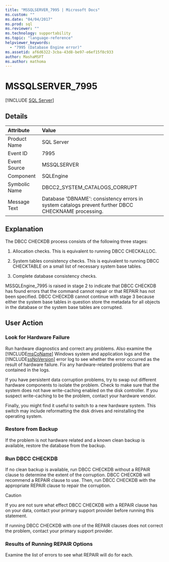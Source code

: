 ```yaml
---
title: "MSSQLSERVER_7995 | Microsoft Docs"
ms.custom: ""
ms.date: "04/04/2017"
ms.prod: sql
ms.reviewer: ""
ms.technology: supportability
ms.topic: "language-reference"
helpviewer_keywords: 
  - "7995 (Database Engine error)"
ms.assetid: af6d6322-3cba-43d8-be97-e6ef15f8c933
author: MashaMSFT
ms.author: mathoma
---
```

# MSSQLSERVER_7995
 [!INCLUDE [SQL Server](../../includes/applies-to-version/sqlserver.md)]
  
## Details  
  
| Attribute | Value |  
| :-------- | :---- |  
|Product Name|SQL Server|  
|Event ID|7995|  
|Event Source|MSSQLSERVER|  
|Component|SQLEngine|  
|Symbolic Name|DBCC2_SYSTEM_CATALOGS_CORRUPT|  
|Message Text|Database 'DBNAME': consistency errors in system catalogs prevent further DBCC CHECKNAME processing.|  
  
## Explanation  
The DBCC CHECKDB process consists of the following three stages:  
  
1.  Allocation checks. This is equivalent to running DBCC CHECKALLOC.  
  
2.  System tables consistency checks. This is equivalent to running DBCC CHECKTABLE on a small list of necessary system base tables.  
  
3.  Complete database consistency checks.  

MSSQLEngine_7995 is raised in stage 2 to indicate that DBCC CHECKDB has found errors that the command cannot repair or that REPAIR has not been specified. DBCC CHECKDB cannot continue with stage 3 because either the system base tables in question store the metadata for all objects in the database or the system base tables are corrupted.  
  
## User Action  
  
### Look for Hardware Failure  
Run hardware diagnostics and correct any problems. Also examine the [!INCLUDE[msCoName](../../includes/msconame-md.md)] Windows system and application logs and the [!INCLUDE[ssNoVersion](../../includes/ssnoversion-md.md)] error log to see whether the error occurred as the result of hardware failure. Fix any hardware-related problems that are contained in the logs.  
  
If you have persistent data corruption problems, try to swap out different hardware components to isolate the problem. Check to make sure that the system does not have write-caching enabled on the disk controller. If you suspect write-caching to be the problem, contact your hardware vendor.  
  
Finally, you might find it useful to switch to a new hardware system. This switch may include reformatting the disk drives and reinstalling the operating system.  
  
### Restore from Backup  
If the problem is not hardware related and a known clean backup is available, restore the database from the backup.  
  
### Run DBCC CHECKDB  
If no clean backup is available, run DBCC CHECKDB without a REPAIR clause to determine the extent of the corruption. DBCC CHECKDB will recommend a REPAIR clause to use. Then, run DBCC CHECKDB with the appropriate REPAIR clause to repair the corruption.  
  
> [!CAUTION]  
> If you are not sure what effect DBCC CHECKDB with a REPAIR clause has on your data, contact your primary support provider before running this statement.  
  
If running DBCC CHECKDB with one of the REPAIR clauses does not correct the problem, contact your primary support provider.  
  
### Results of Running REPAIR Options  
Examine the list of errors to see what REPAIR will do for each.  
  
